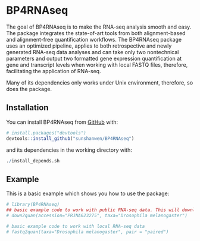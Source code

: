 
<!-- README.md is generated from README.Rmd. Please edit that file -->

# BP4RNAseq

<!-- badges: start -->

<!-- badges: end -->

The goal of BP4RNAseq is to make the RNA-seq analysis smooth and easy.
The package integrates the state-of-art tools from both alignment-based
and alignment-free quantification workflows. The BP4RNAseq package uses
an optimized pipeline, applies to both retrospective and newly generated
RNA-seq data analyses and can take only two nontechnical parameters and
output two formatted gene expression quantification at gene and
transcript levels when working with local FASTQ files, therefore,
facilitating the application of RNA-seq.

Many of its dependencies only works under Unix environment, therefore,
so does the package.

## Installation

<!-- You can install the released version of BP4RNAseq from [CRAN](https://CRAN.R-project.org) with: -->

<!-- ``` r -->

<!-- #install.packages("BP4RNAseq") # remove comments later -->

<!-- ``` -->

<!-- And the development version from [GitHub](https://github.com/) with: -->

<!-- ``` r -->

<!-- # install.packages("devtools") -->

<!-- devtools::install_github("sunshanwen/BP4RNAseq") -->

<!-- ``` -->

You can install BP4RNAseq from [GitHub](https://github.com/) with:

``` r
# install.packages("devtools")
devtools::install_github("sunshanwen/BP4RNAseq")
```

and its dependencies in the working directory with:

``` r
./install_depends.sh
```

## Example

This is a basic example which shows you how to use the package:

``` r
# library(BP4RNAseq)
## basic example code to work with public RNA-seq data. This will download about 86 GB RNA-seq data and quantify the transcriptional consequences of the deletions of sulfur metabolism genes in Drosophila melanogaster
# down2quan(accession="PRJNA623275", taxa="Drosophila melanogaster")

# basic example code to work with local RNA-seq data
# fastq2quan(taxa="Drosophila melanogaster", pair = "paired")
```

<!-- What is special about using `README.Rmd` instead of just `README.md`? You can include R chunks like so: -->

<!-- ```{r cars} -->

<!-- summary(cars) -->

<!-- ``` -->

<!-- You'll still need to render `README.Rmd` regularly, to keep `README.md` up-to-date. -->

<!-- You can also embed plots, for example: -->

<!-- ```{r pressure, echo = FALSE} -->

<!-- plot(pressure) -->

<!-- ``` -->

<!-- In that case, don't forget to commit and push the resulting figure files, so they display on GitHub! -->
